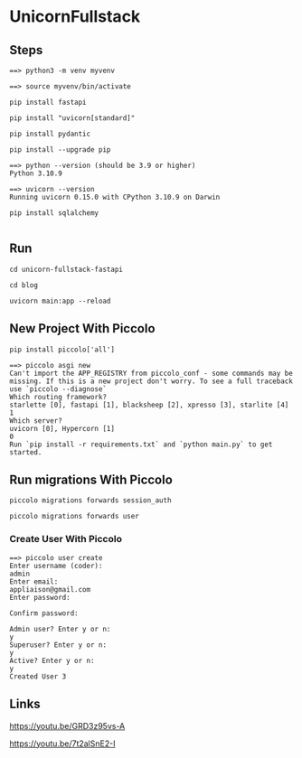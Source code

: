 # UnicornFullstack


## Steps

```
==> python3 -m venv myvenv

==> source myvenv/bin/activate

pip install fastapi

pip install "uvicorn[standard]"

pip install pydantic

pip install --upgrade pip

==> python --version (should be 3.9 or higher)
Python 3.10.9

==> uvicorn --version
Running uvicorn 0.15.0 with CPython 3.10.9 on Darwin

pip install sqlalchemy


```


## Run

```
cd unicorn-fullstack-fastapi

cd blog

uvicorn main:app --reload

```

## New Project With Piccolo

```
pip install piccolo['all']

==> piccolo asgi new
Can't import the APP_REGISTRY from piccolo_conf - some commands may be missing. If this is a new project don't worry. To see a full traceback use `piccolo --diagnose`
Which routing framework?
starlette [0], fastapi [1], blacksheep [2], xpresso [3], starlite [4]
1
Which server?
uvicorn [0], Hypercorn [1]
0
Run `pip install -r requirements.txt` and `python main.py` to get started.

```

## Run migrations With Piccolo

```
piccolo migrations forwards session_auth

piccolo migrations forwards user

```

### Create User With Piccolo

```
==> piccolo user create
Enter username (coder):
admin
Enter email:
appliaison@gmail.com
Enter password:

Confirm password:

Admin user? Enter y or n:
y
Superuser? Enter y or n:
y
Active? Enter y or n:
y
Created User 3
```

## Links

https://youtu.be/GRD3z95vs-A


https://youtu.be/7t2alSnE2-I
